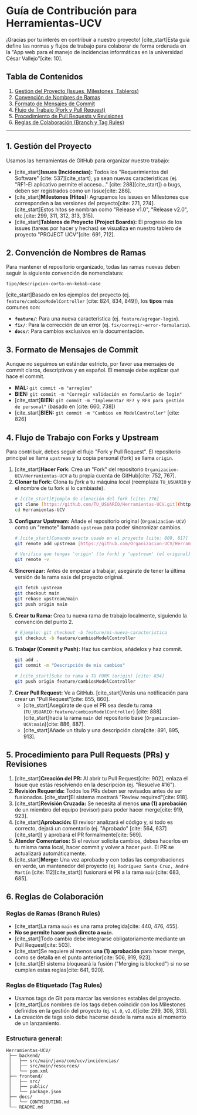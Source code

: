 # Guía de Contribución para Herramientas-UCV

¡Gracias por tu interés en contribuir a nuestro proyecto! [cite_start]Esta guía define las normas y flujos de trabajo para colaborar de forma ordenada en la "App web para el manejo de incidencias informáticas en la universidad César Vallejo"[cite: 10].

## Tabla de Contenidos

1.  [Gestión del Proyecto (Issues, Milestones, Tableros)](#1-gestión-del-proyecto)
2.  [Convención de Nombres de Ramas](#2-convención-de-nombres-de-ramas)
3.  [Formato de Mensajes de Commit](#3-formato-de-mensajes-de-commit)
4.  [Flujo de Trabajo (Fork y Pull Request)](#4-flujo-de-trabajo-con-forks-y-upstream)
5.  [Procedimiento de Pull Requests y Revisiones](#5-procedimiento-para-pull-requests-prs-y-revisiones)
6.  [Reglas de Colaboración (Branch y Tag Rules)](#6-reglas-de-colaboración)

---

## 1. Gestión del Proyecto

Usamos las herramientas de GitHub para organizar nuestro trabajo:

* [cite_start]**Issues (Incidencias):** Todos los "Requerimientos del Software" [cite: 537][cite_start], ya sean nuevas características (ej. "RF1-El aplicativo permite el acceso..." [cite: 288][cite_start]) o bugs, deben ser registrados como un Issue[cite: 286].
* [cite_start]**Milestones (Hitos):** Agrupamos los issues en Milestones que corresponden a las versiones del proyecto[cite: 271, 274]. [cite_start]Estos hitos se nombran como "Release v1.0", "Release v2.0", etc.[cite: 299, 311, 312, 313, 315].
* [cite_start]**Tableros de Proyecto (Project Boards):** El progreso de los issues (tareas por hacer y hechas) se visualiza en nuestro tablero de proyecto "PROJECT UCV"[cite: 691, 712].

## 2. Convención de Nombres de Ramas

Para mantener el repositorio organizado, todas las ramas nuevas deben seguir la siguiente convención de nomenclatura:

`tipo/descripcion-corta-en-kebab-case`

[cite_start]Basado en los ejemplos del proyecto (ej. `feature/cambiosModelController` [cite: 824, 834, 849]), los **tipos** más comunes son:

* **`feature/`**: Para una nueva característica (ej. `feature/agregar-login`).
* **`fix/`**: Para la corrección de un error (ej. `fix/corregir-error-formulario`).
* **`docs/`**: Para cambios exclusivos en la documentación.

## 3. Formato de Mensajes de Commit

Aunque no seguimos un estándar estricto, por favor usa mensajes de commit claros, descriptivos y en español. El mensaje debe explicar *qué* hace el commit.

* **MAL:** `git commit -m "arreglos"`
* **BIEN:** `git commit -m "Corregir validación en formulario de login"`
* [cite_start]**BIEN:** `git commit -m "Implementar RF7 y RF8 para gestión de personal"` (basado en [cite: 660, 738])
* [cite_start]**BIEN:** `git commit -m "Cambios en ModelController"` [cite: 826]

## 4. Flujo de Trabajo con Forks y Upstream

Para contribuir, debes seguir el flujo "Fork y Pull Request". El repositorio principal se llama `upstream` y tu copia personal (fork) se llama `origin`.

1.  [cite_start]**Hacer Fork:** Crea un "Fork" del repositorio `Organizacion-UCV/Herramientas-UCV` a tu propia cuenta de GitHub[cite: 752, 767].
2.  **Clonar tu Fork:** Clona *tu fork* a tu máquina local (reemplaza `TU_USUARIO` y el nombre de tu fork si lo cambiaste).
    ```bash
    # [cite_start]Ejemplo de clonación del fork [cite: 776]
    git clone [https://github.com/TU_USUARIO/Herramientas-UCV.git](https://github.com/TU_USUARIO/Herramientas-UCV.git)
    cd Herramientas-UCV
    ```
3.  **Configurar Upstream:** Añade el repositorio original (`Organizacion-UCV`) como un "remote" llamado `upstream` para poder sincronizar cambios.
    ```bash
    # [cite_start]Comando exacto usado en el proyecto [cite: 809, 817]
    git remote add upstream [https://github.com/Organizacion-UCV/Herramientas-UCV.git](https://github.com/Organizacion-UCV/Herramientas-UCV.git)
    
    # Verifica que tengas 'origin' (tu fork) y 'upstream' (el original)
    git remote -v
    ```
4.  **Sincronizar:** Antes de empezar a trabajar, asegúrate de tener la última versión de la rama `main` del proyecto original.
    ```bash
    git fetch upstream
    git checkout main
    git rebase upstream/main
    git push origin main
    ```
5.  **Crear tu Rama:** Crea tu nueva rama de trabajo localmente, siguiendo la convención del punto 2.
    ```bash
    # Ejemplo: git checkout -b feature/mi-nueva-caracteristica
    git checkout -b feature/cambiosModelController
    ```
6.  **Trabajar (Commit y Push):** Haz tus cambios, añádelos y haz commit.
    ```bash
    git add .
    git commit -m "Descripción de mis cambios"
    
    # [cite_start]Sube tu rama a TU FORK (origin) [cite: 834]
    git push origin feature/cambiosModelController
    ```
7.  **Crear Pull Request:** Ve a GitHub. [cite_start]Verás una notificación para crear un "Pull Request"[cite: 855, 860].
    * [cite_start]Asegúrate de que el PR sea desde tu rama (`TU_USUARIO:feature/cambiosModelController`) [cite: 888] [cite_start]hacia la rama `main` del repositorio base (`Organizacion-UCV:main`)[cite: 886, 887].
    * [cite_start]Añade un título y una descripción clara[cite: 891, 895, 913].

## 5. Procedimiento para Pull Requests (PRs) y Revisiones

1.  [cite_start]**Creación del PR:** Al abrir tu Pull Request[cite: 902], enlaza el Issue que estás resolviendo en la descripción (ej. "Resuelve #16").
2.  **Revisión Requerida:** Todos los PRs deben ser revisados antes de ser fusionados. [cite_start]El sistema mostrará "Review required"[cite: 918].
3.  [cite_start]**Revisión Cruzada:** Se necesita al menos **una (1) aprobación** de un miembro del equipo (revisor) para poder hacer merge[cite: 919, 923].
4.  [cite_start]**Aprobación:** El revisor analizará el código y, si todo es correcto, dejará un comentario (ej. "Aprobado" [cite: 564, 637][cite_start]) y aprobará el PR formalmente[cite: 569].
5.  **Atender Comentarios:** Si el revisor solicita cambios, debes hacerlos en tu misma rama local, hacer commit y volver a hacer `push`. El PR se actualizará automáticamente.
6.  [cite_start]**Merge:** Una vez aprobado y con todas las comprobaciones en verde, un mantenedor del proyecto (ej. `Rodríguez Santa Cruz, André Martín` [cite: 112][cite_start]) fusionará el PR a la rama `main`[cite: 683, 685].

## 6. Reglas de Colaboración

### Reglas de Ramas (Branch Rules)

* [cite_start]La rama `main` es una rama protegida[cite: 440, 476, 455].
* **No se permite hacer `push` directo a `main`**.
* [cite_start]Todo cambio debe integrarse obligatoriamente mediante un Pull Request[cite: 503].
* [cite_start]Se requiere al menos **una (1) aprobación** para hacer merge, como se detalla en el punto anterior[cite: 506, 919, 923].
* [cite_start]El sistema bloqueará la fusión ("Merging is blocked") si no se cumplen estas reglas[cite: 641, 920].

### Reglas de Etiquetado (Tag Rules)

* Usamos tags de Git para marcar las versiones estables del proyecto.
* [cite_start]Los nombres de los tags deben coincidir con los Milestones definidos en la gestión del proyecto (ej. `v1.0`, `v2.0`)[cite: 299, 308, 313].
* La creación de tags solo debe hacerse desde la rama `main` al momento de un lanzamiento.

### Estructura general:
```
Herramientas-UCV/
 ├── backend/
 │   ├── src/main/java/com/ucv/incidencias/
 │   ├── src/main/resources/
 │   └── pom.xml
 ├── frontend/
 │   ├── src/
 │   ├── public/
 │   └── package.json
 ├── docs/
 │   └── CONTRIBUTING.md
 └── README.md
```